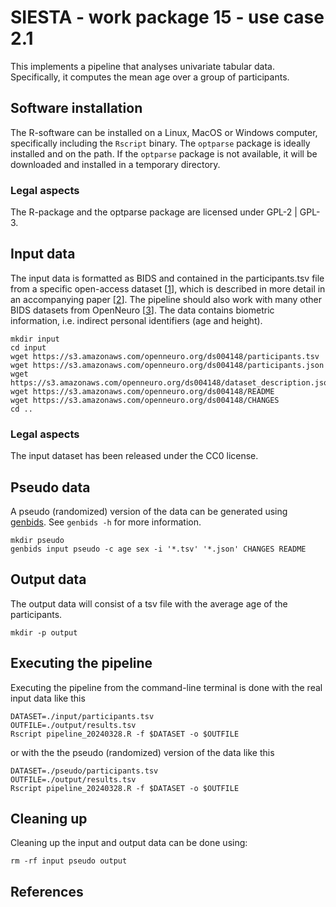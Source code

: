 # SIESTA - work package 15 - use case 2.1

This implements a pipeline that analyses univariate tabular data. Specifically, it computes the mean age over a group of participants.

## Software installation

The R-software can be installed on a Linux, MacOS or Windows computer, specifically including the `Rscript` binary. The `optparse` package is ideally installed and on the path. If the `optparse` package is not available, it will be downloaded and installed in a temporary directory.

### Legal aspects

The R-package and the optparse package are licensed under GPL-2 | GPL-3. 

## Input data

The input data is formatted as BIDS and contained in the participants.tsv file from a specific open-access dataset [[1]], which is described in more detail in an accompanying paper [[2]]. The pipeline should also work with many other BIDS datasets from OpenNeuro [[3]]. The data contains biometric information, i.e. indirect personal identifiers (age and height).

```console
mkdir input
cd input
wget https://s3.amazonaws.com/openneuro.org/ds004148/participants.tsv
wget https://s3.amazonaws.com/openneuro.org/ds004148/participants.json
wget https://s3.amazonaws.com/openneuro.org/ds004148/dataset_description.json
wget https://s3.amazonaws.com/openneuro.org/ds004148/README
wget https://s3.amazonaws.com/openneuro.org/ds004148/CHANGES
cd ..
```

### Legal aspects

The input dataset has been released under the CC0 license.

## Pseudo data

A pseudo (randomized) version of the data can be generated using [genbids](https://github.com/SIESTA-eu/wp15/tree/main/generative-BIDS). See `genbids -h` for more information.

```console
mkdir pseudo
genbids input pseudo -c age sex -i '*.tsv' '*.json' CHANGES README
```

## Output data

The output data will consist of a tsv file with the average age of the participants.

```console
mkdir -p output
```

## Executing the pipeline

Executing the pipeline from the command-line terminal is done with the real input data like this

```console
DATASET=./input/participants.tsv
OUTFILE=./output/results.tsv
Rscript pipeline_20240328.R -f $DATASET -o $OUTFILE
```

or with the the pseudo (randomized) version of the data like this

```console
DATASET=./pseudo/participants.tsv
OUTFILE=./output/results.tsv
Rscript pipeline_20240328.R -f $DATASET -o $OUTFILE
```

## Cleaning up

Cleaning up the input and output data can be done using:

```console
rm -rf input pseudo output
```

## References

[1]: https://doi.org/10.18112/openneuro.ds004148.v1.0.1
[2]: https://doi.org/10.1038/s41597-022-01607-9
[3]: https://openneuro.org
